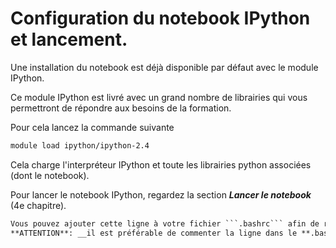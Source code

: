 
# Configuration du notebook IPython et lancement.

Une installation du notebook est déjà disponible par défaut avec le module IPython.

Ce module IPython est livré avec un grand nombre de librairies qui vous permettront de répondre aux besoins de la formation.


Pour cela lancez la commande suivante

```sh
module load ipython/ipython-2.4
```

Cela charge l'interpréteur IPython et toute les librairies python associées (dont le notebook).

Pour lancer le notebook IPython, regardez la section ***Lancer le notebook*** (4e chapitre).

```Markdown
Vous pouvez ajouter cette ligne à votre fichier ```.bashrc``` afin de recharger automatiquement iPython et son environnement.
**ATTENTION**: __il est préférable de commenter la ligne dans le **.bashrc**__ si vous voulez configurer vous même votre environnement python afin d'éviter tout conflit.
````
